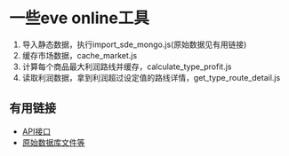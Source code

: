 # 一些eve online工具


1. 导入静态数据，执行import_sde_mongo.js(原始数据见有用链接)
2. 缓存市场数据，cache_market.js
3. 计算每个商品最大利润路线并缓存，calculate_type_profit.js
4. 读取利润数据，拿到利润超过设定值的路线详情，get_type_route_detail.js

## 有用链接
- [API接口](https://esi.tech.ccp.is/latest/)
- [原始数据库文件等](https://developers.eveonline.com/resource/resources)

